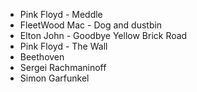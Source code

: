 * Pink Floyd - Meddle
* FleetWood Mac - Dog and dustbin
* Elton John - Goodbye Yellow Brick Road
* Pink Floyd - The Wall
* Beethoven
* Sergei Rachmaninoff 
* Simon Garfunkel
